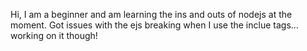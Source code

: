 Hi, I am a beginner and am learning the ins and outs of nodejs at the moment. Got issues with the ejs breaking when I use the inclue tags... working on it though!
